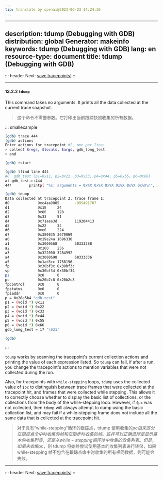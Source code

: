 ```yaml
---
tip: translate by openai@2023-06-23 14:24:36
...
```

---
description: tdump (Debugging with GDB)
distribution: global
Generator: makeinfo
keywords: tdump (Debugging with GDB)
lang: en
resource-type: document
title: tdump (Debugging with GDB)
---------------------------------

::: header
Next: [save tracepoints](save-tracepoints.html#save-tracepoints)]
:::

---

#### 13.2.2 `tdump`

This command takes no arguments. It prints all the data collected at the current trace snapshot.

> 这个命令不需要参数。它打印出当前跟踪快照收集的所有数据。

::: smallexample

```bash
(gdb) trace 444
(gdb) actions
Enter actions for tracepoint #2, one per line:
> collect $regs, $locals, $args, gdb_long_test
> end

(gdb) tstart

(gdb) tfind line 444
#0  gdb_test (p1=0x11, p2=0x22, p3=0x33, p4=0x44, p5=0x55, p6=0x66)
at gdb_test.c:444
444        printp( "%s: arguments = 0x%X 0x%X 0x%X 0x%X 0x%X 0x%X\n", )

(gdb) tdump
Data collected at tracepoint 2, trace frame 1:
d0             0xc4aa0085       -995491707
d1             0x18     24
d2             0x80     128
d3             0x33     51
d4             0x71aea3d        119204413
d5             0x22     34
d6             0xe0     224
d7             0x380035 3670069
a0             0x19e24a 1696330
a1             0x3000668        50333288
a2             0x100    256
a3             0x322000 3284992
a4             0x3000698        50333336
a5             0x1ad3cc 1758156
fp             0x30bf3c 0x30bf3c
sp             0x30bf34 0x30bf34
ps             0x0      0
pc             0x20b2c8 0x20b2c8
fpcontrol      0x0      0
fpstatus       0x0      0
fpiaddr        0x0      0
p = 0x20e5b4 "gdb-test"
p1 = (void *) 0x11
p2 = (void *) 0x22
p3 = (void *) 0x33
p4 = (void *) 0x44
p5 = (void *) 0x55
p6 = (void *) 0x66
gdb_long_test = 17 '\021'

(gdb)
```

:::

`tdump` works by scanning the tracepoint's current collection actions and printing the value of each expression listed. So `tdump` can fail, if after a run, you change the tracepoint's actions to mention variables that were not collected during the run.

Also, for tracepoints with `while-stepping` loops, `tdump` uses the collected value of `$pc` to distinguish between trace frames that were collected at the tracepoint hit, and frames that were collected while stepping. This allows it to correctly choose whether to display the basic list of collections, or the collections from the body of the while-stepping loop. However, if `$pc` was not collected, then `tdump` will always attempt to dump using the basic collection list, and may fail if a while-stepping frame does not include all the same data that is collected at the tracepoint hit.

> 对于具有“while-stepping”循环的跟踪点，tdump 使用收集的$pc值来区分在跟踪点命中时收集的帧和在踏步时收集的帧。这样可以正确选择是显示基本的收集列表，还是从while-stepping循环体中收集的收集列表。但是，如果未收集$pc，则 tdump 将始终尝试使用基本的收集列表进行转储，如果 while-stepping 帧不包含在跟踪点命中时收集的所有相同数据，则可能会失败。

---

::: header
Next: [save tracepoints](save-tracepoints.html#save-tracepoints)]
:::
